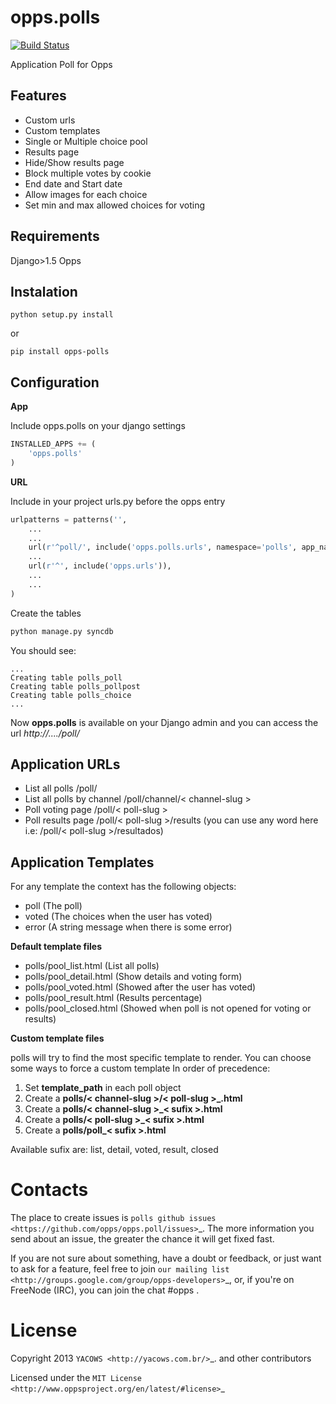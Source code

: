 opps.polls
=========
[![Build
Status](https://travis-ci.org/opps/opps-polls.png?branch=master)](https://travis-ci.org/opps/opps-polls)

Application Poll for Opps

Features
---------
* Custom urls
* Custom templates
* Single or Multiple choice pool
* Results page
* Hide/Show results page
* Block multiple votes by cookie
* End date and Start date
* Allow images for each choice
* Set min and max allowed choices for voting

Requirements
-----------
Django>1.5
Opps

Instalation
----------
``python setup.py install``

or

``pip install opps-polls``

Configuration
-------------

**App**

Include opps.polls on your django settings

```python
INSTALLED_APPS += (
    'opps.polls'
)
```

**URL**

Include in your project urls.py before the opps entry

```python
urlpatterns = patterns('',
    ...
    ...
    url(r'^poll/', include('opps.polls.urls', namespace='polls', app_name='polls')),
    ...
    url(r'^', include('opps.urls')),
    ...
    ...
)
```

Create the tables

```python
python manage.py syncdb
```
You should see:

```
...
Creating table polls_poll
Creating table polls_pollpost
Creating table polls_choice
...
```

Now **opps.polls** is available on your Django admin and you can access the url *http://..../poll/*

Application URLs
----------------

*    List all polls
     /poll/
*    List all polls by channel
     /poll/channel/< channel-slug >
*    Poll voting page
     /poll/< poll-slug >
*    Poll results page
     /poll/< poll-slug >/results (you can use any word here i.e: /poll/< poll-slug >/resultados)

Application Templates
---------------

For any template the context has the following objects:

* poll (The poll)
* voted (The choices when the user has voted)
* error (A string message when there is some error)

**Default template files**

* polls/pool_list.html (List all polls)
* polls/pool_detail.html (Show details and voting form)
* polls/pool_voted.html (Showed after the user has voted)
* polls/pool_result.html (Results percentage)
* polls/pool_closed.html (Showed when poll is not opened for voting or results)


**Custom template files**

polls will try to find the most specific template to render.
You can choose some ways to force a custom template
In order of precedence:

1. Set **template_path** in each poll object
2. Create a **polls/< channel-slug >/< poll-slug >_<sufix>.html**
3. Create a **polls/< channel-slug >_< sufix >.html**
4. Create a **polls/< poll-slug >_< sufix >.html**
5. Create a **polls/poll_< sufix >.html**

Available sufix are: list, detail, voted, result, closed


Contacts
========
The place to create issues is `polls github issues <https://github.com/opps/opps.poll/issues>`_. The more information you send about an issue, the greater the chance it will get fixed fast.

If you are not sure about something, have a doubt or feedback, or just want to ask for a feature, feel free to join `our mailing list <http://groups.google.com/group/opps-developers>`_, or, if you're on FreeNode (IRC), you can join the chat #opps .


License
=======

Copyright 2013 `YACOWS <http://yacows.com.br/>`_. and other contributors

Licensed under the `MIT License <http://www.oppsproject.org/en/latest/#license>`_


